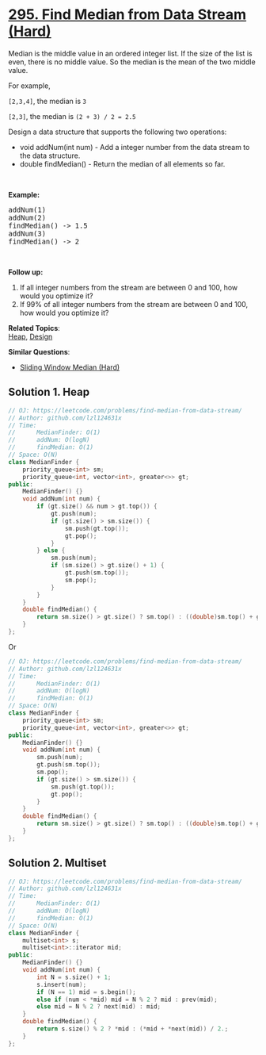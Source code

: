 # [295. Find Median from Data Stream (Hard)](https://leetcode.com/problems/find-median-from-data-stream/)

<p>Median is the middle value in an ordered integer list. If the size of the list is even, there is no middle value. So the median is the mean of the two middle value.</p>
For example,

<p><code>[2,3,4]</code>, the median is <code>3</code></p>

<p><code>[2,3]</code>, the median is <code>(2 + 3) / 2 = 2.5</code></p>

<p>Design a data structure that supports the following two operations:</p>

<ul>
	<li>void addNum(int num) - Add a integer number from the data stream to the data structure.</li>
	<li>double findMedian() - Return the median of all elements so far.</li>
</ul>

<p>&nbsp;</p>

<p><strong>Example:</strong></p>

<pre>addNum(1)
addNum(2)
findMedian() -&gt; 1.5
addNum(3) 
findMedian() -&gt; 2
</pre>

<p>&nbsp;</p>

<p><strong>Follow up:</strong></p>

<ol>
	<li>If all integer numbers from the stream are between 0&nbsp;and 100, how would you optimize it?</li>
	<li>If 99% of all integer numbers from the stream are between 0 and 100, how would you optimize it?</li>
</ol>


**Related Topics**:  
[Heap](https://leetcode.com/tag/heap/), [Design](https://leetcode.com/tag/design/)

**Similar Questions**:
* [Sliding Window Median (Hard)](https://leetcode.com/problems/sliding-window-median/)

## Solution 1. Heap

```cpp
// OJ: https://leetcode.com/problems/find-median-from-data-stream/
// Author: github.com/lzl124631x
// Time:
//      MedianFinder: O(1)
//      addNum: O(logN)
//      findMedian: O(1)
// Space: O(N)
class MedianFinder {
    priority_queue<int> sm;
    priority_queue<int, vector<int>, greater<>> gt;
public:
    MedianFinder() {}
    void addNum(int num) {
        if (gt.size() && num > gt.top()) {
            gt.push(num);
            if (gt.size() > sm.size()) {
                sm.push(gt.top());
                gt.pop();
            }
        } else {
            sm.push(num);
            if (sm.size() > gt.size() + 1) {
                gt.push(sm.top());
                sm.pop();
            }
        }
    }
    double findMedian() {
        return sm.size() > gt.size() ? sm.top() : ((double)sm.top() + gt.top()) / 2;
    }
};
```

Or

```cpp
// OJ: https://leetcode.com/problems/find-median-from-data-stream/
// Author: github.com/lzl124631x
// Time:
//      MedianFinder: O(1)
//      addNum: O(logN)
//      findMedian: O(1)
// Space: O(N)
class MedianFinder {
    priority_queue<int> sm;
    priority_queue<int, vector<int>, greater<>> gt;
public:
    MedianFinder() {}
    void addNum(int num) {
        sm.push(num);
        gt.push(sm.top());
        sm.pop();
        if (gt.size() > sm.size()) {
            sm.push(gt.top());
            gt.pop();
        }
    }
    double findMedian() {
        return sm.size() > gt.size() ? sm.top() : ((double)sm.top() + gt.top()) / 2;
    }
};
```

## Solution 2. Multiset

```cpp
// OJ: https://leetcode.com/problems/find-median-from-data-stream/
// Author: github.com/lzl124631x
// Time:
//      MedianFinder: O(1)
//      addNum: O(logN)
//      findMedian: O(1)
// Space: O(N)
class MedianFinder {
    multiset<int> s;
    multiset<int>::iterator mid;
public:
    MedianFinder() {}
    void addNum(int num) {
        int N = s.size() + 1;
        s.insert(num);
        if (N == 1) mid = s.begin();
        else if (num < *mid) mid = N % 2 ? mid : prev(mid);
        else mid = N % 2 ? next(mid) : mid;
    }
    double findMedian() {
        return s.size() % 2 ? *mid : (*mid + *next(mid)) / 2.;
    }
};
```